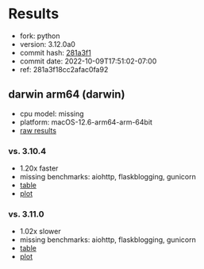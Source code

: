 # Results

- fork: python
- version: 3.12.0a0
- commit hash: [281a3f1](https://github.com/python/cpython/commit/281a3f1)
- commit date: 2022-10-09T17:51:02-07:00
- ref: 281a3f18cc2afac0fa92

## darwin arm64 (darwin)

- cpu model: missing
- platform: macOS-12.6-arm64-arm-64bit
- [raw results](bm-20221009-darwin-arm64-python-281a3f18cc2afac0fa92-3.12.0a0-281a3f1.json)

### vs. 3.10.4

- 1.20x faster
- missing benchmarks: aiohttp, flaskblogging, gunicorn
- [table](bm-20221009-darwin-arm64-python-281a3f18cc2afac0fa92-3.12.0a0-281a3f1-vs-3.10.4.md)
- [plot](bm-20221009-darwin-arm64-python-281a3f18cc2afac0fa92-3.12.0a0-281a3f1-vs-3.10.4.png)

### vs. 3.11.0

- 1.02x slower
- missing benchmarks: aiohttp, flaskblogging, gunicorn
- [table](bm-20221009-darwin-arm64-python-281a3f18cc2afac0fa92-3.12.0a0-281a3f1-vs-3.11.0.md)
- [plot](bm-20221009-darwin-arm64-python-281a3f18cc2afac0fa92-3.12.0a0-281a3f1-vs-3.11.0.png)

